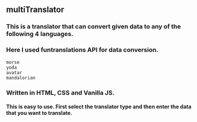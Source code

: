## multiTranslator
### This is a translator that can convert given data to any of the following 4 languages.
### Here I used funtranslations API for data conversion.

    morse
    yoda
    avatar
    mandalorian

### Written in HTML, CSS and Vanilla JS.
#### This is easy to use. First select the translator type and then enter the data that you want to translate.
